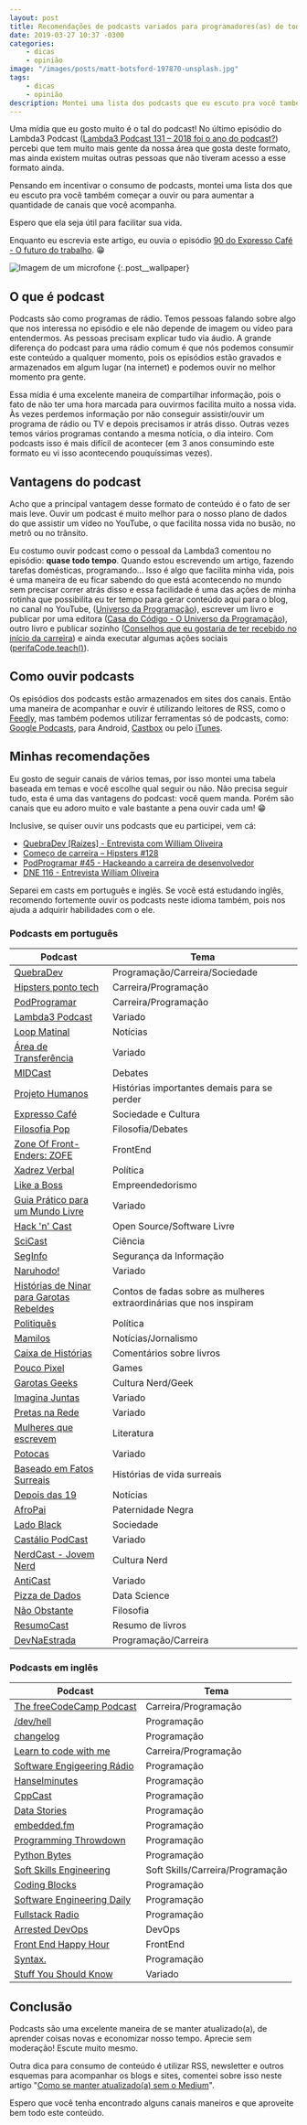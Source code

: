 ```yaml
---
layout: post
title: Recomendações de podcasts variados para programadores(as) de todos os níveis
date: 2019-03-27 10:37 -0300
categories:
    - dicas
    - opinião
image: "/images/posts/matt-botsford-197870-unsplash.jpg"
tags:
    - dicas
    - opinião
description: Montei uma lista dos podcasts que eu escuto pra você também começar a ouvir ou para aumentar a quantidade de canais que você escuta. São podcasts dos temas mais variados, pois são canais que eu curto ouvir. Se você tiver alguma recomendação, comenta depois da leitura.
---
```

Uma mídia que eu gosto muito é o tal do podcast! No último episódio do Lambda3 Podcast ([Lambda3 Podcast 131 – 2018 foi o ano do podcast?](https://www.lambda3.com.br/2019/02/lambda3-podcast-131-2018-foi-o-ano-do-podcast/)) percebi que tem muito mais gente da nossa área que gosta deste formato, mas ainda existem muitas outras pessoas que não tiveram acesso a esse formato ainda.

Pensando em incentivar o consumo de podcasts, montei uma lista dos que eu escuto pra você também começar a ouvir ou para aumentar a quantidade de canais que você acompanha.

Espero que ela seja útil para facilitar sua vida.

Enquanto eu escrevia este artigo, eu ouvia o episódio [90 do Expresso Café - O futuro do trabalho](https://expressario.com.br/episodes/expresso-cafe-090-o-futuro-do-trabalho/). :grin:

![Imagem de um microfone]({{page.image}})
{:.post__wallpaper}

## O que é podcast

Podcasts são como programas de rádio. Temos pessoas falando sobre algo que nos interessa no episódio e ele não depende de imagem ou vídeo para entendermos. As pessoas precisam explicar tudo via áudio. A grande diferença do podcast para uma rádio comum é que nós podemos consumir este conteúdo a qualquer momento, pois os episódios estão gravados e armazenados em algum lugar (na internet) e podemos ouvir no melhor momento pra gente.

Essa mídia é uma excelente maneira de compartilhar informação, pois o fato de não ter uma hora marcada para ouvirmos facilita muito a nossa vida. Às vezes perdemos informação por não conseguir assistir/ouvir um programa de rádio ou TV e depois precisamos ir atrás disso. Outras vezes temos vários programas contando a mesma notícia, o dia inteiro. Com podcasts isso é mais difícil de acontecer (em 3 anos consumindo este formato eu vi isso acontecendo pouquíssimas vezes).

## Vantagens do podcast

Acho que a principal vantagem desse formato de conteúdo é o fato de ser mais leve. Ouvir um podcast é muito melhor para o nosso plano de dados do que assistir um vídeo no YouTube, o que facilita nossa vida no busão, no metrô ou no trânsito.

Eu costumo ouvir podcast como o pessoal da Lambda3 comentou no episódio: **quase todo tempo**. Quando estou escrevendo um artigo, fazendo tarefas domésticas, programando… Isso é algo que facilita minha vida, pois é uma maneira de eu ficar sabendo do que está acontecendo no mundo sem precisar correr atrás disso e essa facilidade é uma das ações de minha rotinha que possibilita eu ter tempo para gerar conteúdo aqui para o blog, no canal no YouTube, ([Universo da Programação](https://www.youtube.com/channel/UCWrqsnPLl6aRX0ECUmPaZEw)), escrever um livro e publicar por uma editora ([Casa do Código - O Universo da Programação](https://www.casadocodigo.com.br/products/livro-universo-programacao)), outro livro e publicar sozinho ([Conselhos que eu gostaria de ter recebido no início da carreira](https://amzn.to/2HKFMZj)) e ainda executar algumas ações sociais ([perifaCode.teach()](https://github.com/perifacode/teach)).

## Como ouvir podcasts

Os episódios dos podcasts estão armazenados em sites dos canais. Então uma maneira de acompanhar e ouvir é utilizando leitores de RSS, como o [Feedly](https://feedly.com/), mas também podemos utilizar ferramentas só de podcasts, como: [Google Podcasts](https://play.google.com/store/apps/details?id=com.google.android.apps.podcasts&hl=en), para Android, [Castbox](https://castbox.fm/) ou pelo [iTunes](https://www.apple.com/itunes/podcasts/).

## Minhas recomendações

Eu gosto de seguir canais de vários temas, por isso montei uma tabela baseada em temas e você escolhe qual seguir ou não. Não precisa seguir tudo, esta é uma das vantagens do podcast: você quem manda. Porém são canais que eu adoro muito e vale bastante a pena ouvir cada um! :grin:

Inclusive, se quiser ouvir uns podcasts que eu participei, vem cá:


- [QuebraDev [Raízes] - Entrevista com William Oliveira](https://quebradev.com.br/entrevista-com-william-oliveira/) 
- [Começo de carreira – Hipsters #128](https://hipsters.tech/comeco-de-carreira/)
- [PodProgramar #45 - Hackeando a carreira de desenvolvedor](https://mundopodcast.com.br/podprogramar/45-hackeando-carreira-desenvolvedor/)
- [DNE 116 - Entrevista William Oliveira](https://devnaestrada.com.br/2017/08/04/william-oliveira.html)

Separei em casts em português e inglês. Se você está estudando inglês, recomendo fortemente ouvir os podcasts neste idioma também, pois nos ajuda a adquirir habilidades com o ele.

### Podcasts em português

| Podcast | Tema |
| ------ | ------ |
| [QuebraDev](https://quebradev.com.br/) | Programação/Carreira/Sociedade |
| [Hipsters ponto tech](https://hipsters.tech/) | Carreira/Programação | 
| [PodProgramar](https://mundopodcast.com.br/podprogramar/) | Carreira/Programação | 
| [Lambda3 Podcast](https://www.lambda3.com.br/lambda3-podcast/) | Variado |
| [Loop Matinal](http://www.loopmatinal.com/) | Notícias | 
| [Área de Transferência](https://areadetransferencia.com.br/) | Variado | 
| [MIDCast](http://www.midcast.com.br/) | Debates | 
| [Projeto Humanos](https://www.projetohumanos.com.br/) | Histórias importantes demais para se perder | 
| [Expresso Café](https://expressario.com.br/) | Sociedade e Cultura | 
| [Filosofia Pop](https://filosofiapop.com.br/) | Filosofia/Debates |  
| [Zone Of Front-Enders: ZOFE](https://zofe.com.br/) | FrontEnd | 
| [Xadrez Verbal](https://xadrezverbal.com/) | Política |
| [Like a Boss](https://www.likeaboss.com.br/) | Empreendedorismo | 
| [Guia Prático para um Mundo Livre](https://www.mundolivrefm.com.br/podcast/) | Variado | 
| [Hack 'n' Cast](https://hackncast.org/) | Open Source/Software Livre | 
| [SciCast](http://www.deviante.com.br/podcasts/scicast/) | Ciência | 
| [SegInfo](https://seginfo.com.br/category/podcast-seguranca-tecnologia-da-informacao-seginfocast/) | Segurança da Informação | 
| [Naruhodo! ](https://www.b9.com.br/podcasts/naruhodo/) | Variado | 
| [Histórias de Ninar para Garotas Rebeldes](https://www.b9.com.br/podcasts/garotasrebeldes/) | Contos de fadas sobre as mulheres extraordinárias que nos inspiram | 
| [Politiquês](https://www.nexojornal.com.br/podcast/politiques/) | Política | 
| [Mamilos](https://www.b9.com.br/podcasts/mamilos/) | Notícias/Jornalismo | 
| [Caixa de Histórias](https://www.b9.com.br/podcasts/caixadehistorias/) | Comentários sobre livros | 
| [Pouco Pixel](https://www.b9.com.br/podcasts/poucopixel/) | Games | 
| [Garotas Geeks](http://www.garotasgeeks.com/podcast/) | Cultura Nerd/Geek | 
| [Imagina Juntas](https://imaginajuntas.libsyn.com/) | Variado |
| [Pretas na Rede](https://preciosamadalena.com.br/category/podcast/pretas-na-rede/) | Variado | 
| [Mulheres que escrevem](https://www.asradiostation.com.br/podcasts/mulheres-que-escrevem-podcast) | Literatura | 
| [Potocas](https://soundcloud.com/potocaspodcast) | Variado | 
| [Baseado em Fatos Surreais](http://www.bfsurreais.com.br/) | Histórias de vida surreais | 
| [Depois das 19](https://depoisdas19.podbean.com/) | Notícias | 
| [AfroPai](https://paizinhovirgula.com/category/podcasts/podcast-afropai/) | Paternidade Negra | 
| [Lado Black](https://www.ladoblack.com.br/) | Sociedade | 
| [Castálio PodCast](https://castalio.info/) | Variado | 
| [NerdCast - Jovem Nerd](https://jovemnerd.com.br/nerdcast/) | Cultura Nerd | 
| [AntiCast](http://anticast.com.br/podcast/anticast/) | Variado | 
| [Pizza de Dados](https://pizzadedados.com/) | Data Science | 
| [Não Obstante](http://www.naoobstante.com/podcast/) | Filosofia | 
| [ResumoCast](https://www.resumocast.com.br/) | Resumo de livros | 
| [DevNaEstrada](https://devnaestrada.com.br/) | Programação/Carreira |

### Podcasts em inglês

| Podcast | Tema |
| ------ | ------ |
| [The freeCodeCamp Podcast](https://freecodecamp.libsyn.com/) | Carreira/Programação |
| [/dev/hell](http://devhell.info/) | Programação
| [changelog](https://changelog.com/) | Programação 
| [Learn to code with me](https://learntocodewith.me/podcast/) | Carreira/Programação
| [Software Engigeering Rádio](http://www.se-radio.net/) | Programação
| [Hanselminutes](https://hanselminutes.com/) | Programação
| [CppCast](http://cppcast.com/) | Programação 
| [Data Stories](http://datastori.es/) | Programação
| [embedded.fm](https://www.embedded.fm/) | Programação
| [Programming Throwdown](https://www.programmingthrowdown.com/) | Programação
| [Python Bytes](https://pythonbytes.fm/) | Programação
| [Soft Skills Engineering](https://softskills.audio/) | Soft Skills/Carreira/Programação
| [Coding Blocks](https://www.codingblocks.net/) | Programação
| [Software Engineering Daily](https://softwareengineeringdaily.com/) | Programação
| [Fullstack Radio](http://www.fullstackradio.com/) | Programação |
| [Arrested DevOps](https://www.arresteddevops.com/) | DevOps |
| [Front End Happy Hour](https://frontendhappyhour.com/) | FrontEnd |
| [Syntax.](https://syntax.fm/) | Programação |
| [Stuff You Should Know](https://www.stuffyoushouldknow.com/) | Variado |

## Conclusão

Podcasts são uma excelente maneira de se manter atualizado(a), de aprender coisas novas e economizar nosso tempo. Aprecie sem moderação! Escute muito mesmo.

Outra dica para consumo de conteúdo é utilizar RSS, newsletter e outros esquemas para acompanhar os blogs e sites, comentei sobre isso neste artigo "[Como se manter atualizado(a) sem o Medium](/posts/como-se-manter-atualizado-sem-o-medium/)".

Espero que você tenha encontrado alguns canais maneiros e que aproveite bem todo este conteúdo.
